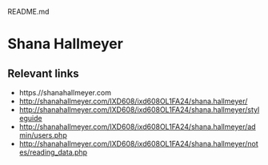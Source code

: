 README.md
# Shana Hallmeyer

## Relevant links
- https.//shanahallmeyer.com
- http://shanahallmeyer.com/IXD608/ixd608OL1FA24/shana.hallmeyer/
- http://shanahallmeyer.com/IXD608/ixd608OL1FA24/shana.hallmeyer/styleguide
- http://shanahallmeyer.com/IXD608/ixd608OL1FA24/shana.hallmeyer/admin/users.php
- http://shanahallmeyer.com/IXD608/ixd608OL1FA24/shana.hallmeyer/notes/reading_data.php